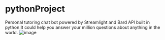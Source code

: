 # pythonProject
Personal tutoring chat bot powered by Streamlight and Bard API built in python.It could help you answer your million questions about anything in the world.
![image](https://github.com/shruuti321/Personal-Tutoring-Bot/assets/114770273/ce2909b4-ca1d-4d94-83e7-1476495b9562)
